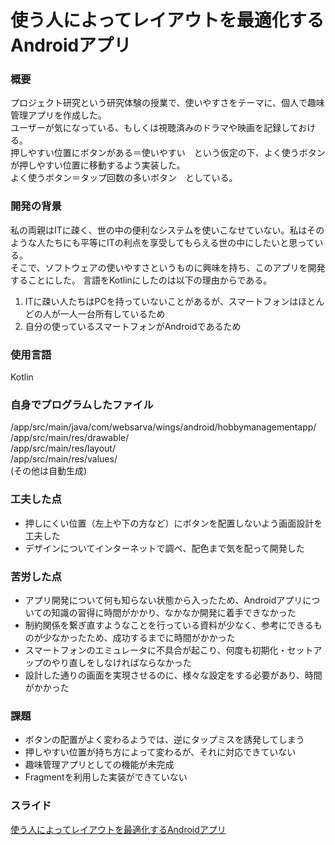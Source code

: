 # 使う人によってレイアウトを最適化するAndroidアプリ
### 概要
プロジェクト研究という研究体験の授業で、使いやすさをテーマに、個人で趣味管理アプリを作成した。  
ユーザーが気になっている、もしくは視聴済みのドラマや映画を記録しておける。  
押しやすい位置にボタンがある＝使いやすい　という仮定の下、よく使うボタンが押しやすい位置に移動するよう実装した。  
よく使うボタン＝タップ回数の多いボタン　としている。
### 開発の背景
私の両親はITに疎く、世の中の便利なシステムを使いこなせていない。私はそのような人たちにも平等にITの利点を享受してもらえる世の中にしたいと思っている。  
そこで、ソフトウェアの使いやすさというものに興味を持ち、このアプリを開発することにした。
言語をKotlinにしたのは以下の理由からである。
1. ITに疎い人たちはPCを持っていないことがあるが、スマートフォンはほとんどの人が一人一台所有しているため
2. 自分の使っているスマートフォンがAndroidであるため
### 使用言語
Kotlin
### 自身でプログラムしたファイル
/app/src/main/java/com/websarva/wings/android/hobbymanagementapp/  
/app/src/main/res/drawable/  
/app/src/main/res/layout/  
/app/src/main/res/values/  
(その他は自動生成)
### 工夫した点
* 押しにくい位置（左上や下の方など）にボタンを配置しないよう画面設計を工夫した
* デザインについてインターネットで調べ、配色まで気を配って開発した
### 苦労した点
* アプリ開発について何も知らない状態から入ったため、Androidアプリについての知識の習得に時間がかかり、なかなか開発に着手できなかった
* 制約関係を繋ぎ直すようなことを行っている資料が少なく、参考にできるものが少なかったため、成功するまでに時間がかかった
* スマートフォンのエミュレータに不具合が起こり、何度も初期化・セットアップのやり直しをしなければならなかった
* 設計した通りの画面を実現させるのに、様々な設定をする必要があり、時間がかかった
### 課題
* ボタンの配置がよく変わるようでは、逆にタップミスを誘発してしまう
* 押しやすい位置が持ち方によって変わるが、それに対応できていない
* 趣味管理アプリとしての機能が未完成
* Fragmentを利用した実装ができていない
### スライド
<a href="//www.slideshare.net/TomomiKondo/android-246434993" title="使う人によってレイアウトを最適化するAndroidアプリ" target="_blank">使う人によってレイアウトを最適化するAndroidアプリ</a>
